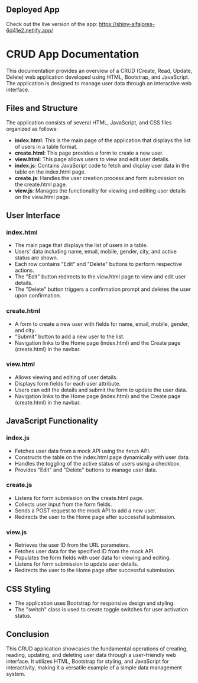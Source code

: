 ## Deployed App

Check out the live version of the app: https://shiny-alfajores-6d41e2.netlify.app/


# CRUD App Documentation

This documentation provides an overview of a CRUD (Create, Read, Update, Delete) web application developed using HTML, Bootstrap, and JavaScript. The application is designed to manage user data through an interactive web interface.

## Files and Structure

The application consists of several HTML, JavaScript, and CSS files organized as follows:

- **index.html**: This is the main page of the application that displays the list of users in a table format.
- **create.html**: This page provides a form to create a new user.
- **view.html**: This page allows users to view and edit user details.
- **index.js**: Contains JavaScript code to fetch and display user data in the table on the index.html page.
- **create.js**: Handles the user creation process and form submission on the create.html page.
- **view.js**: Manages the functionality for viewing and editing user details on the view.html page.

## User Interface

### index.html

- The main page that displays the list of users in a table.
- Users' data including name, email, mobile, gender, city, and active status are shown.
- Each row contains "Edit" and "Delete" buttons to perform respective actions.
- The "Edit" button redirects to the view.html page to view and edit user details.
- The "Delete" button triggers a confirmation prompt and deletes the user upon confirmation.

### create.html

- A form to create a new user with fields for name, email, mobile, gender, and city.
- "Submit" button to add a new user to the list.
- Navigation links to the Home page (index.html) and the Create page (create.html) in the navbar.

### view.html

- Allows viewing and editing of user details.
- Displays form fields for each user attribute.
- Users can edit the details and submit the form to update the user data.
- Navigation links to the Home page (index.html) and the Create page (create.html) in the navbar.

## JavaScript Functionality

### index.js

- Fetches user data from a mock API using the `fetch` API.
- Constructs the table on the index.html page dynamically with user data.
- Handles the toggling of the active status of users using a checkbox.
- Provides "Edit" and "Delete" buttons to manage user data.

### create.js

- Listens for form submission on the create.html page.
- Collects user input from the form fields.
- Sends a POST request to the mock API to add a new user.
- Redirects the user to the Home page after successful submission.

### view.js

- Retrieves the user ID from the URL parameters.
- Fetches user data for the specified ID from the mock API.
- Populates the form fields with user data for viewing and editing.
- Listens for form submission to update user details.
- Redirects the user to the Home page after successful submission.

## CSS Styling

- The application uses Bootstrap for responsive design and styling.
- The "switch" class is used to create toggle switches for user activation status.

## Conclusion

This CRUD application showcases the fundamental operations of creating, reading, updating, and deleting user data through a user-friendly web interface. It utilizes HTML, Bootstrap for styling, and JavaScript for interactivity, making it a versatile example of a simple data management system.
